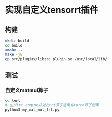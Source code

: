 # 实现自定义tensorrt插件

## 构建
```bash
mkdir build
cd build
cmake ..
make -j8
cp src/plugins/libzcc_plugin.so /usr/local/lib/
```

## 测试
### 自定义matmul算子
```bash
cd test
# 生成trt engine并对比trt算子结果与torch算子结果
python3 my_mat_mul_trt.py
```